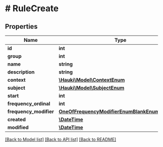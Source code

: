 # # RuleCreate

## Properties

Name | Type | Description | Notes
------------ | ------------- | ------------- | -------------
**id** | **int** |  | [readonly]
**group** | **int** |  |
**name** | **string** |  | [optional]
**description** | **string** |  | [optional]
**context** | [**\Hauki\Model\ContextEnum**](ContextEnum.md) |  |
**subject** | [**\Hauki\Model\SubjectEnum**](SubjectEnum.md) |  |
**start** | **int** |  | [optional]
**frequency_ordinal** | **int** |  | [optional]
**frequency_modifier** | [**OneOfFrequencyModifierEnumBlankEnumNullEnum**](OneOfFrequencyModifierEnumBlankEnumNullEnum.md) |  | [optional]
**created** | [**\DateTime**](\DateTime.md) |  | [readonly]
**modified** | [**\DateTime**](\DateTime.md) |  | [readonly]

[[Back to Model list]](../../README.md#models) [[Back to API list]](../../README.md#endpoints) [[Back to README]](../../README.md)
